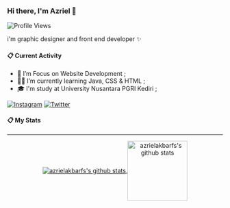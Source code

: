 ### Hi there, I'm Azriel 👋

![Profile Views](https://komarev.com/ghpvc/?username=azrielakbarfs)

i'm graphic designer and front end developer ✨

#### 📋 Current Activity
- 📖 I’m Focus on Website Development ;
- 👨‍💻 I’m currently learning Java, CSS & HTML ;
- 🎓 I'm study at University Nusantara PGRI Kediri ;


[![Instagram](https://img.shields.io/badge/--linkedin?label=Instagram&logo=Instagram&style=social)](https://www.instagram.com/azrielakbarfs/)
[![Twitter](https://img.shields.io/badge/--linkedin?label=Twitter&logo=Twitter&style=social)](https://www.twitter.com/azrielakbarfs/)
#### 📋 My Stats
<hr>
<p align='center'>
  <a href="https://github.com/azrielakbarfs/">
  <img align="center" src="https://github-readme-stats.vercel.app/api/top-langs/?username=azrielakbarfs&layout=compact" alt="azrielakbarfs's github stats"/>
  </a>
  <a href="https://github.com/azrielakbarfs/">
  <img align="center" height="140px" src="https://github-readme-stats.vercel.app/api?username=azrielakbarfs&hide=issues&count_private=true&show_icons=true" alt="azrielakbarfs's github stats" />
  </a>
</p>


